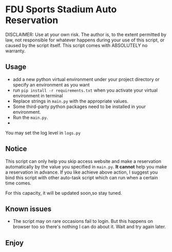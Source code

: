 # FDU Sports Stadium Auto Reservation

DISCLAIMER: Use at your own risk. The author is, to the extent permitted by law, not responsible for whatever happens during your use of this script, or caused by the script itself. This script comes with ABSOLUTELY no warranty.

## Usage
- add a new python virtual environment under your project directory or specify an environment as you want
- run `pip install -r requirements.txt` when you activate your virtual environment in terminal
- Replace strings in `main.py` with the appropriate values.
- Some third-party python packages need to be installed in your environment.
- Run the `main.py`.
- 

You may set the log level in `logs.py`

## Notice
This script can only help you skip access website and make a reservation automatically by the value you specified in `main.py`.
**It cannot** help you make a reservation in advance. 
If you like achieve above action, I suggest you bind this script with other auto-task script which can run when a certain time comes.

For this capacity, it will be updated soon,so stay tuned.


## Known issues
- The script may on rare occasions fail to login. But this happens on browser too so there's nothing I can do about it. Wait and try again later.

## Enjoy  
